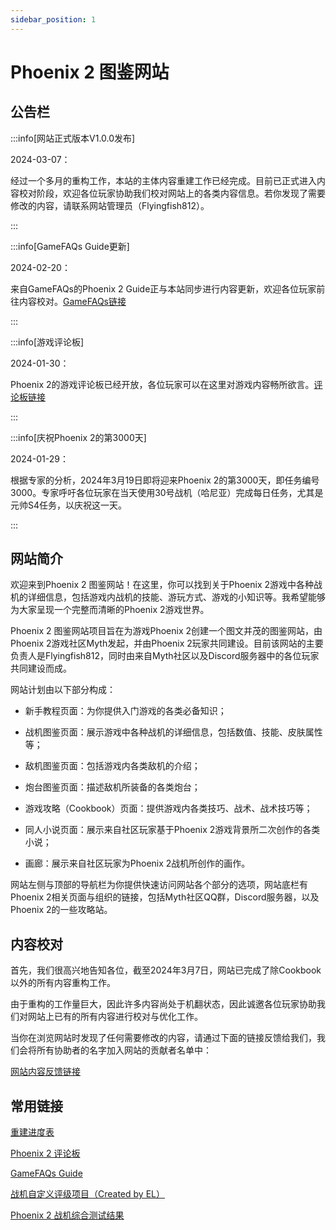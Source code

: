 ```yaml
---
sidebar_position: 1
---
```


# Phoenix 2 图鉴网站

## 公告栏

:::info[网站正式版本V1.0.0发布]

2024-03-07：

经过一个多月的重构工作，本站的主体内容重建工作已经完成。目前已正式进入内容校对阶段，欢迎各位玩家协助我们校对网站上的各类内容信息。若你发现了需要修改的内容，请联系网站管理员（Flyingfish812）。

:::

:::info[GameFAQs Guide更新]

2024-02-20：

来自GameFAQs的Phoenix 2 Guide正与本站同步进行内容更新，欢迎各位玩家前往内容校对。[GameFAQs链接](https://gamefaqs.gamespot.com/iphone/193681-phoenix-ii/faqs/76704/)

:::

:::info[游戏评论板]

2024-01-30：

Phoenix 2的游戏评论板已经开放，各位玩家可以在这里对游戏内容畅所欲言。[评论板链接](https://docs.qq.com/doc/DQXhKUlh1UlFvU0tM)

:::

:::info[庆祝Phoenix 2的第3000天]

2024-01-29：

根据专家的分析，2024年3月19日即将迎来Phoenix 2的第3000天，即任务编号3000。专家呼吁各位玩家在当天使用30号战机（哈尼亚）完成每日任务，尤其是元帅S4任务，以庆祝这一天。

:::

## 网站简介

欢迎来到Phoenix 2 图鉴网站！在这里，你可以找到关于Phoenix 2游戏中各种战机的详细信息，包括游戏内战机的技能、游玩方式、游戏的小知识等。我希望能够为大家呈现一个完整而清晰的Phoenix 2游戏世界。

Phoenix 2 图鉴网站项目旨在为游戏Phoenix 2创建一个图文并茂的图鉴网站，由Phoenix 2游戏社区Myth发起，并由Phoenix 2玩家共同建设。目前该网站的主要负责人是Flyingfish812，同时由来自Myth社区以及Discord服务器中的各位玩家共同建设而成。

网站计划由以下部分构成：

- 新手教程页面：为你提供入门游戏的各类必备知识；

- 战机图鉴页面：展示游戏中各种战机的详细信息，包括数值、技能、皮肤属性等；

- 敌机图鉴页面：包括游戏内各类敌机的介绍；

- 炮台图鉴页面：描述敌机所装备的各类炮台；

- 游戏攻略（Cookbook）页面：提供游戏内各类技巧、战术、战术技巧等；

- 同人小说页面：展示来自社区玩家基于Phoenix 2游戏背景所二次创作的各类小说；

- 画廊：展示来自社区玩家为Phoenix 2战机所创作的画作。

网站左侧与顶部的导航栏为你提供快速访问网站各个部分的选项，网站底栏有Phoenix 2相关页面与组织的链接，包括Myth社区QQ群，Discord服务器，以及Phoenix 2的一些攻略站。

## 内容校对

首先，我们很高兴地告知各位，截至2024年3月7日，网站已完成了除Cookbook以外的所有内容重构工作。

由于重构的工作量巨大，因此许多内容尚处于机翻状态，因此诚邀各位玩家协助我们对网站上已有的所有内容进行校对与优化工作。

当你在浏览网站时发现了任何需要修改的内容，请通过下面的链接反馈给我们，我们会将所有协助者的名字加入网站的贡献者名单中：

[网站内容反馈链接](https://docs.qq.com/form/page/DQVpuY0pITWdxb2NX)

## 常用链接

[重建进度表](/Rebuild_Progress.md)

[Phoenix 2 评论板](https://docs.qq.com/doc/DQXhKUlh1UlFvU0tM)

[GameFAQs Guide](https://gamefaqs.gamespot.com/iphone/193681-phoenix-ii/faqs/76704/)

[战机自定义评级项目（Created by EL）](https://tiermaker.com/create/phoenix-2-ships-16766598)

[Phoenix 2 战机综合测试结果](/Result)